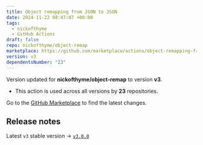 ```yaml
---
title: Object remapping from JSON to JSON
date: 2024-11-22 08:47:07 +00:00
tags:
  - nickofthyme
  - GitHub Actions
draft: false
repo: nickofthyme/object-remap
marketplace: https://github.com/marketplace/actions/object-remapping-from-json-to-json
version: v3
dependentsNumber: "23"
---
```



Version updated for **nickofthyme/object-remap** to version **v3**.
- This action is used across all versions by **23** repositories.

Go to the [GitHub Marketplace](https://github.com/marketplace/actions/object-remapping-from-json-to-json) to find the latest changes.

## Release notes

Latest `v3` stable version -> [`v3.0.0`](https://github.com/nickofthyme/object-remap/releases/tag/v3.0.0)
